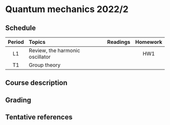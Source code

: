# Quantum mechanics 2022/2

## Schedule

| Period |     Topics    |  Readings | Homework |
|:----:|:--------------|:----------|:--------:|
|L1|Review, the harmonic oscillator||HW1|
|T1|Group theory||

## Course description


## Grading 


## Tentative references
